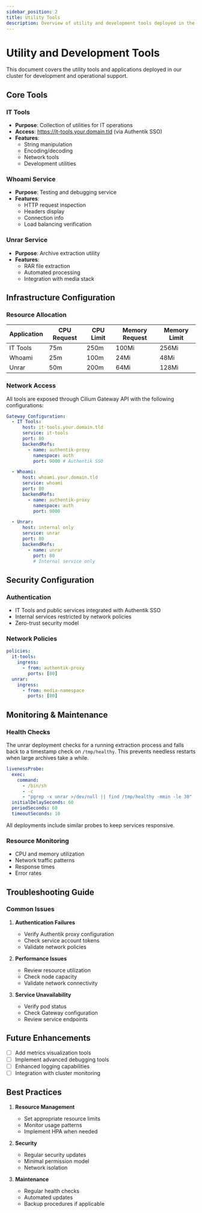 ```yaml
---
sidebar_position: 2
title: Utility Tools
description: Overview of utility and development tools deployed in the cluster
---
```


# Utility and Development Tools

This document covers the utility tools and applications deployed in our cluster for development and operational support.

## Core Tools

### IT Tools

- **Purpose**: Collection of utilities for IT operations
- **Access**: https://it-tools.your.domain.tld (via Authentik SSO)
- **Features**:
  - String manipulation
  - Encoding/decoding
  - Network tools
  - Development utilities

### Whoami Service

- **Purpose**: Testing and debugging service
- **Features**:
  - HTTP request inspection
  - Headers display
  - Connection info
  - Load balancing verification

### Unrar Service

- **Purpose**: Archive extraction utility
- **Features**:
  - RAR file extraction
  - Automated processing
  - Integration with media stack

## Infrastructure Configuration

### Resource Allocation

| Application | CPU Request | CPU Limit | Memory Request | Memory Limit |
| ----------- | ----------- | --------- | -------------- | ------------ |
| IT Tools    | 75m         | 250m      | 100Mi          | 256Mi        |
| Whoami      | 25m         | 100m      | 24Mi           | 48Mi         |
| Unrar       | 50m         | 200m      | 64Mi           | 128Mi        |

### Network Access

All tools are exposed through Cilium Gateway API with the following configurations:

```yaml
Gateway Configuration:
  - IT Tools:
      host: it-tools.your.domain.tld
      service: it-tools
      port: 80
      backendRefs:
        - name: authentik-proxy
          namespace: auth
          port: 9000 # Authentik SSO

  - Whoami:
      host: whoami.your.domain.tld
      service: whoami
      port: 80
      backendRefs:
        - name: authentik-proxy
          namespace: auth
          port: 9000

  - Unrar:
      host: internal only
      service: unrar
      port: 80
      backendRefs:
        - name: unrar
          port: 80
          # Internal service only
```

## Security Configuration

### Authentication

- IT Tools and public services integrated with Authentik SSO
- Internal services restricted by network policies
- Zero-trust security model

### Network Policies

```yaml
policies:
  it-tools:
    ingress:
      - from: authentik-proxy
        ports: [80]
  unrar:
    ingress:
      - from: media-namespace
        ports: [80]
```

## Monitoring & Maintenance

### Health Checks

The unrar deployment checks for a running extraction process and falls back to a timestamp check on `/tmp/healthy`. This prevents needless restarts when large archives take a while.

```yaml
livenessProbe:
  exec:
    command:
      - /bin/sh
      - -c
      - "pgrep -x unrar >/dev/null || find /tmp/healthy -mmin -le 30"
  initialDelaySeconds: 60
  periodSeconds: 60
  timeoutSeconds: 10
```

All deployments include similar probes to keep services responsive.

### Resource Monitoring

- CPU and memory utilization
- Network traffic patterns
- Response times
- Error rates

## Troubleshooting Guide

### Common Issues

1. **Authentication Failures**

   - Verify Authentik proxy configuration
   - Check service account tokens
   - Validate network policies

2. **Performance Issues**

   - Review resource utilization
   - Check node capacity
   - Validate network connectivity

3. **Service Unavailability**
   - Verify pod status
   - Check Gateway configuration
   - Review service endpoints

## Future Enhancements

- [ ] Add metrics visualization tools
- [ ] Implement advanced debugging tools
- [ ] Enhanced logging capabilities
- [ ] Integration with cluster monitoring

## Best Practices

1. **Resource Management**

   - Set appropriate resource limits
   - Monitor usage patterns
   - Implement HPA when needed

2. **Security**

   - Regular security updates
   - Minimal permission model
   - Network isolation

3. **Maintenance**
   - Regular health checks
   - Automated updates
   - Backup procedures if applicable

